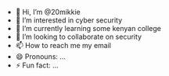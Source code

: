 - 👋 Hi, I’m @20mikkie
- 👀 I’m interested in cyber security
- 🌱 I’m currently learning some kenyan college 
- 💞️ I’m looking to collaborate on security
- 📫 How to reach me my email
- 😄 Pronouns: ...
- ⚡ Fun fact: ...

<!---
20mikkie/20mikkie is a ✨ special ✨ repository because its `README.md` (this file) appears on your GitHub profile.
You can click the Preview link to take a look at your changes.
--->
